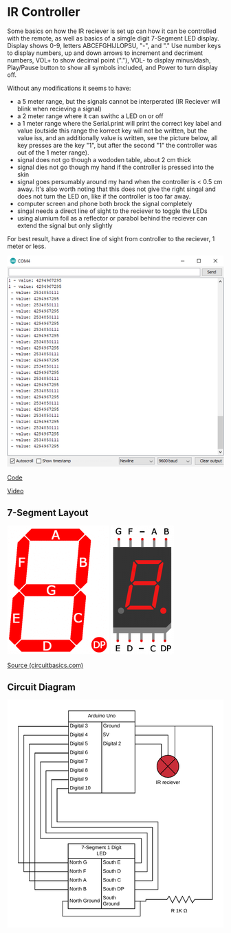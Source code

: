 # IR Controller

Some basics on how the IR reciever is set up can how it can be controlled with the remote, as well as basics of a simgle digit 7-Segment LED display. 
Display shows 0-9, letters ABCEFGHIJLOPSU, "-", and "." Use number keys to display numbers, up and down arrows to increment and decriment numbers, VOL+ to show decimal point ("."), VOL- to display minus/dash, Play/Pause button to show all symbols included, and Power to turn display off.

Without any modifications it seems to have:
- a 5 meter range, but the signals cannot be interperated (IR Reciever will blink when recieving a signal)
- a 2 meter range where it can swithc a LED on or off
- a 1 meter range where the Serial.print will print the correct key label and value (outside this range the korrect key will not be written, but the value iss, and an additionally value is written, see the picture below, all key presses are the key "1", but after the second "1" the controller was out of the 1 meter range).
- signal does not go though a wododen table, about 2 cm thick
- signal dies not go though my hand if the controller is pressed into the skin
- signal goes persumably around my hand when the controller is < 0.5 cm away. It's also worth noting that this does not give the right singal and does not turn the LED on, like if the controller is too far away.
- computer screen and phone both brock the signal completely
- singal needs a direct line of sight to the reciever to toggle the LEDs
- using alumium foil as a reflector or parabol behind the reciever can extend the signal but only slightly

For best result, have a direct line of sight from controller to the reciever, 1 meter or less.

![Signal Output](./signal-output.png)

[Code](./ir-controller.ino)

[Video](./ir-controller.mp4)

## 7-Segment Layout

![Segment Layout](./segment-layout.png)
![Pin Layout](./pin-layout.png)

[Source (circuitbasics.com)](https://www.circuitbasics.com/arduino-7-segment-display-tutorial/)

## Circuit Diagram

![Circuit Diagram](./ir-controller.png)